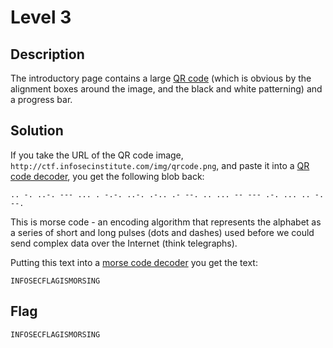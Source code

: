# Level 3

## Description

The introductory page contains a large [QR code](http://en.wikipedia.org/wiki/QR_code) (which is obvious by the alignment boxes around the image, and the black and white patterning) and a progress bar.

## Solution

If you take the URL of the QR code image, `http://ctf.infosecinstitute.com/img/qrcode.png`, and paste it into a [QR code decoder](http://zxing.org/w/decode.jspx), you get the following blob back:

`.. -. ..-. --- ... . -.-. ..-. .-.. .- --. .. ... -- --- .-. ... .. -. --.`

This is morse code - an encoding algorithm that represents the alphabet as a series of short and long pulses (dots and dashes) used before we could send complex data over the Internet (think telegraphs).

Putting this text into a [morse code decoder](http://morsecode.scphillips.com/translator.html) you get the text:

`INFOSECFLAGISMORSING`

## Flag

`INFOSECFLAGISMORSING`
